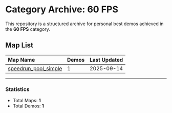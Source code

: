 # Category Archive: 60 FPS

This repository is a structured archive for personal best demos achieved in the **60 FPS** category.

## Map List

| Map Name | Demos | Last Updated |
| :--- | :---- | :--- |
| [speedrun_pool_simple](./speedrun_pool_simple) | 1 | 2025-09-14 |

---

### Statistics
- Total Maps: **1**
- Total Demos: **1**